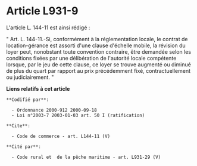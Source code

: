 # Article L931-9

L'article L. 144-11 est ainsi rédigé : 

" Art. L. 144-11.-Si, conformément à la réglementation locale, le contrat de location-gérance est assorti d'une clause
d'échelle mobile, la révision du loyer peut, nonobstant toute convention contraire, être demandée selon les conditions fixées
par une délibération de l'autorité locale compétente lorsque, par le jeu de cette clause, ce loyer se trouve augmenté ou
diminué de plus du quart par rapport au prix précédemment fixé, contractuellement ou judiciairement. "

**Liens relatifs à cet article**

	**Codifié par**:

	  - Ordonnance 2000-912 2000-09-18
	  - Loi n°2003-7 2003-01-03 art. 50 I (ratification)

	**Cite**:

	  - Code de commerce - art. L144-11 (V)

	**Cité par**:

	  - Code rural et  de la pêche maritime - art. L931-29 (V)
